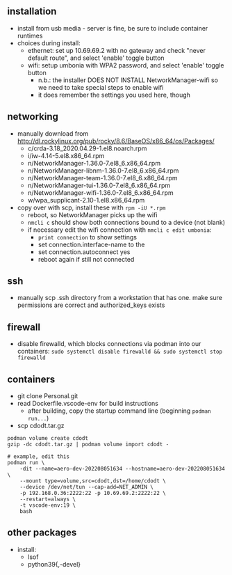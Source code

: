 ## installation

- install from usb media - server is fine, be sure to include container runtimes
- choices during install:
    - ethernet: set up 10.69.69.2 with no gateway and check "never default route", and select 'enable' toggle button
    - wifi: setup umbonia with WPA2 password, and select 'enable' toggle button
        - n.b.: the installer DOES NOT INSTALL NetworkManager-wifi so we need to take special steps to enable wifi
        - it does remember the settings you used here, though

## networking
- manually download from http://dl.rockylinux.org/pub/rocky/8.6/BaseOS/x86_64/os/Packages/
    - c/crda-3.18_2020.04.29-1.el8.noarch.rpm
    - i/iw-4.14-5.el8.x86_64.rpm
    - n/NetworkManager-1.36.0-7.el8_6.x86_64.rpm
    - n/NetworkManager-libnm-1.36.0-7.el8_6.x86_64.rpm
    - n/NetworkManager-team-1.36.0-7.el8_6.x86_64.rpm
    - n/NetworkManager-tui-1.36.0-7.el8_6.x86_64.rpm
    - n/NetworkManager-wifi-1.36.0-7.el8_6.x86_64.rpm
    - w/wpa_supplicant-2.10-1.el8.x86_64.rpm
- copy over with scp, install these with `rpm -iU *.rpm`
    - reboot, so NetworkManager picks up the wifi
    - `nmcli c` should show both connections bound to a device (not blank) 
    - if necessary edit the wifi connection with `nmcli c edit umbonia`:
        - `print connection` to show settings
        - set connection.interface-name to the <wifi-device> 
        - set connection.autoconnect yes
        - reboot again if still not connected

## ssh
- manually scp .ssh directory from a workstation that has one. make sure permissions are correct and
    authorized_keys exists

## firewall
- disable firewalld, which blocks connections via podman into our containers:
    `sudo systemctl disable firewalld && sudo systemctl stop firewalld`

## containers
- git clone Personal.git
- read Dockerfile.vscode-env for build instructions
    - after building, copy the startup command line (beginning `podman run...`)
- scp cdodt.tar.gz

```
podman volume create cdodt
gzip -dc cdodt.tar.gz | podman volume import cdodt -
```

```
# example, edit this
podman run \
    -dit --name=aero-dev-202208051634 --hostname=aero-dev-202208051634 \
    --mount type=volume,src=cdodt,dst=/home/cdodt \
    --device /dev/net/tun --cap-add=NET_ADMIN \
    -p 192.168.0.36:2222:22 -p 10.69.69.2:2222:22 \
    --restart=always \
    -t vscode-env:19 \
    bash
```

## other packages
- install:
    - lsof
    - python39{,-devel}
